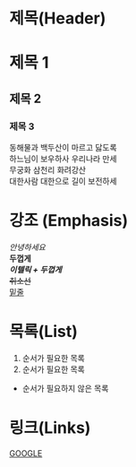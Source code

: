 # 제목(Header)

# 제목 1
## 제목 2
### 제목 3
동해물과 백두산이 마르고 닳도록  
하느님이 보우하사 우리나라 만세  
무궁화 삼천리 화려강산 <br/>
대한사람 대한으로 길이 보전하세

# 강조 (Emphasis)
_안녕하세요_  
**두껍게**  
**_이텔릭 + 두껍게_**  
~~취소선~~  
<u>밑줄</u>

# 목록(List)

1. 순서가 필요한 목록
2. 순서가 필요한 목록
- 순서가 필요하지 않은 목록

# 링크(Links)

[GOOGLE](https://google.com "google 로 이동")

